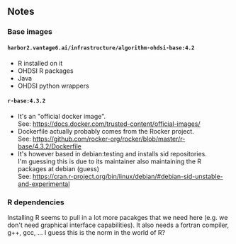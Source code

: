## Notes


### Base images

#### `harbor2.vantage6.ai/infrastructure/algorithm-ohdsi-base:4.2`

* R installed on it
* OHDSI R packages
* Java
* OHDSI python wrappers

#### `r-base:4.3.2`
* It's an "official docker image". \
  See: https://docs.docker.com/trusted-content/official-images/
* Dockerfile actually probably comes from the Rocker project. \
  See: https://github.com/rocker-org/rocker/blob/master/r-base/4.3.2/Dockerfile
* It's however based in debian:testing and installs sid repositories. \
  I'm guessing this is due to its maintainer also maintaining the R packages
  at debian (guess) \
  See:
  https://cran.r-project.org/bin/linux/debian/#debian-sid-unstable-and-experimental

### R dependencies

Installing R seems to pull in a lot more pacakges that we need here (e.g. we
don't need graphical interface capabilities). It also needs a fortran compiler,
g++, gcc, ...  I guess this is the norm in the world of R?
